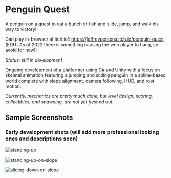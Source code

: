 # Penguin Quest
A penguin on a quest to eat a bunch of fish and slide, jump, and walk his way to victory!

Can play in-browser at itch.io!: https://jeffreypersons.itch.io/penguin-quest (EDIT: As of 2022 there is something causing the web player to hang, so avoid for now!)

_Status: still in development_

Ongoing development of a platformer using C# and Unity with a focus on skeletal animation featuring a jumping and sliding penguin in a spline-based world complete with slope alignment, camera following, HUD, and root motion.

*Currently, mechanics are pretty much done, but level design, scoring, collectibles, and spawning, are not yet fleshed out.*


## Sample Screenshots
### Early development shots (will add more professional looking ones and descriptions soon)
![standing-up](https://user-images.githubusercontent.com/8084757/90597527-2df3e200-e1a6-11ea-8724-219b50025dac.png)

![standing-up-on-slope](https://user-images.githubusercontent.com/8084757/90597529-2e8c7880-e1a6-11ea-8ff8-75531ca798fa.png)

![sliding-down-on-slope](https://user-images.githubusercontent.com/8084757/90597522-2cc2b500-e1a6-11ea-8882-8a5c46956e28.png)
